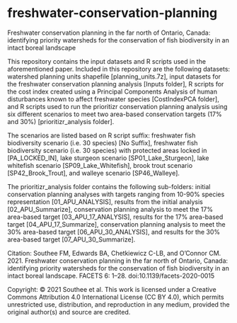 # freshwater-conservation-planning

Freshwater conservation planning in the far north of Ontario, Canada: identifying priority watersheds for the conservation of fish biodiversity in an intact boreal landscape

This repository contains the input datasets and R scripts used in the aforementioned paper. Included in this repository are the following datasets: watershed planning units shapefile [planning_units.7z], input datasets for the freshwater conservation planning analysis [Inputs folder], R scripts for the cost index created using a Principal Components Analysis of human disturbances known to affect freshwater species [CostIndexPCA folder], and R scripts used to run the prioritizr conservation planning analysis using six different scenarios to meet two area-based conservation targets (17% and 30%) [prioritizr_analysis folder].

The scenarios are listed based on R script suffix: freshwater fish biodiversity scenario (i.e. 30 species) [No Suffix], freshwater fish biodiversity scenario (i.e. 30 species) with protected areas locked in [PA_LOCKED_IN], lake sturgeon scenario [SP01_Lake_Sturgeon], lake whitefish scenario [SP09_Lake_Whitefish], brook trout scenario [SP42_Brook_Trout], and walleye scenario [SP46_Walleye].

The prioritizr_analysis folder contains the following sub-folders: initial conservation planning analyses with targets ranging from 10-90% species representation [01_APU_ANALYSIS], results from the initial analysis [02_APU_Summarize], conservation planning analysis to meet the 17% area-based target [03_APU_17_ANALYSIS], results for the 17% area-based target [04_APU_17_Summarize], conservation planning analysis to meet the 30% area-based target [06_APU_30_ANALYSIS], and results for the 30% area-based target [07_APU_30_Summarize].

Citation: Southee FM, Edwards BA, Chetkiewicz C-LB, and O’Connor CM. 2021. Freshwater conservation planning in the far north of Ontario, Canada: identifying priority watersheds for the conservation of fish biodiversity in an intact boreal landscape. FACETS 6: 1–28. doi:10.1139/facets-2020-0015

Copyright: © 2021 Southee et al. This work is licensed under a Creative Commons Attribution 4.0 International License (CC BY 4.0), which permits unrestricted use, distribution, and reproduction in any medium, provided the original author(s) and source are credited.
